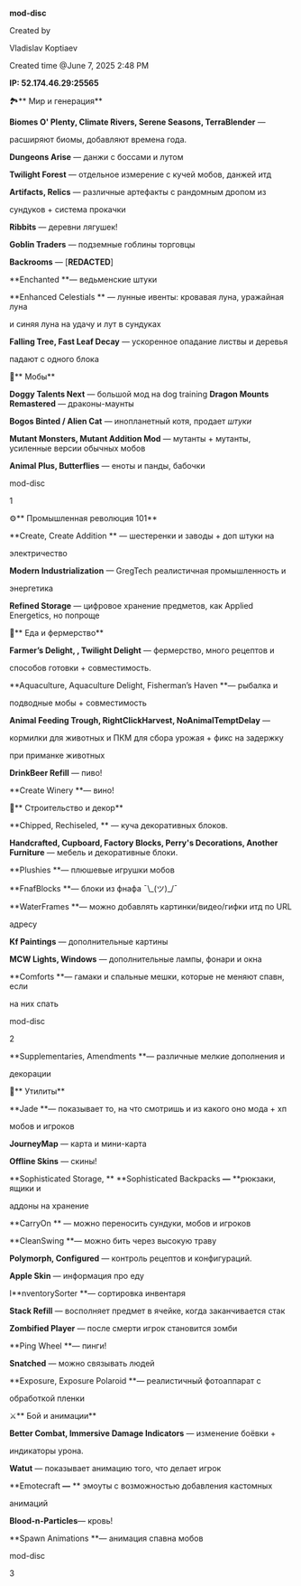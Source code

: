 **mod-disc**

Created by

Vladislav Koptiaev

Created time June 7, 2025 248 PM

**IP: 52.174.46.29:25565**

🏞** Мир и генерация**

**Biomes O' Plenty, Climate Rivers, Serene Seasons, TerraBlender** — 

расширяют биомы, добавляют времена года. 

**Dungeons Arise** — данжи с боссами и лутом

**Twilight Forest** — отдельное измерение с кучей мобов, данжей итд

**Artifacts, Relics** — различные артефакты с рандомным дропом из 

сундуков \+ система прокачки

**Ribbits** — деревни лягушек\! 

**Goblin Traders** — подземные гоблины торговцы

**Backrooms** — \[**REDACTED**\]

**Enchanted **— ведьменские штуки

**Enhanced Celestials ** — лунные ивенты: кровавая луна, уражайная луна 

и синяя луна на удачу и лут в сундуках

**Falling Tree, Fast Leaf Decay** — ускоренное опадание листвы и деревья 

падают с одного блока

🐾** Мобы**

**Doggy Talents Next** — большой мод на dog training **Dragon Mounts Remastered** — драконы-маунты

**Bogos Binted / Alien Cat** — инопланетный котя, продает *штуки* 

**Mutant Monsters, Mutant Addition Mod** — мутанты \+ мутанты, усиленные версии обычных мобов

**Animal Plus, Butterflies** — еноты и панды, бабочки

mod-disc

1

⚙** Промышленная революция 101**

**Create, Create Addition ** — шестеренки и заводы \+ доп штуки на 

электричество

**Modern Industrialization**  GregTech реалистичная промышленность и 

энергетика

**Refined Storage** — цифровое хранение предметов, как Applied Energetics, но попроще

🍴** Еда и фермерство**

**Farmerʼs Delight, , Twilight Delight** — фермерство, много рецептов и 

способов готовки \+ совместимость. 

**Aquaculture, Aquaculture Delight, Fishermanʼs Haven **— рыбалка и 

подводные мобы \+ совместимость

**Animal Feeding Trough, RightClickHarvest, NoAnimalTemptDelay** — 

кормилки для животных и ПКМ для сбора урожая \+ фикс на задержку 

при приманке животных

**DrinkBeer Refill** — пиво\! 

**Create Winery **— вино\! 

🧱** Строительство и декор**

**Chipped, Rechiseled, ** — куча декоративных блоков. 

**Handcrafted, Cupboard, Factory Blocks, Perry's Decorations, Another** **Furniture** — мебель и декоративные блоки. 

**Plushies **— плюшевые игрушки мобов

**FnafBlocks **— блоки из фнафа ¯\\\_\(ツ\)\_/¯

**WaterFrames **— можно добавлять картинки/видео/гифки итд по URL 

адресу

**Kf Paintings** — дополнительные картины

**MCW Lights, Windows** — дополнительные лампы, фонари и окна

**Comforts **— гамаки и спальные мешки, которые не меняют спавн, если 

на них спать

mod-disc

2

**Supplementaries, Amendments **— различные мелкие дополнения и 

декорации

🧰** Утилиты**

**Jade **— показывает то, на что смотришь и из какого оно мода \+ хп 

мобов и игроков

**JourneyMap** — карта и мини-карта

**Offline Skins** — скины\! 

**Sophisticated Storage, ** **Sophisticated Backpacks **—** **рюкзаки, ящики и 

аддоны на хранение

**CarryOn ** — можно переносить сундуки, мобов и игроков 

**CleanSwing **— можно бить через высокую траву

**Polymorph, Configured** — контроль рецептов и конфигураций. 

**Apple Skin** — информация про еду

I**nventorySorter **— сортировка инвентаря

**Stack Refill** — восполняет предмет в ячейке, когда заканчивается стак

**Zombified Player** — после смерти игрок становится зомби

**Ping Wheel **— пинги\! 

**Snatched** — можно связывать людей

**Exposure, Exposure Polaroid **— реалистичный фотоаппарат с 

обработкой пленки 

⚔** Бой и анимации**

**Better Combat, Immersive Damage Indicators** — изменение боёвки \+ 

индикаторы урона. 

**Watut** — показывает анимацию того, что делает игрок

**Emotecraft **—** ** эмоуты с возможностью добавления кастомных 

анимаций

**Blood-n-Particles**— кровь\! 

**Spawn Animations **— анимация спавна мобов

mod-disc

3



